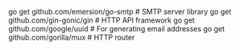go get github.com/emersion/go-smtp # SMTP server library
go get github.com/gin-gonic/gin # HTTP API framework
go get github.com/google/uuid # For generating email addresses
go get github.com/gorilla/mux # HTTP router
